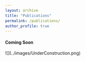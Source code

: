 ```yaml
---
layout: archive
title: "Publications"
permalink: /publications/
author_profile: true
---
```


<h4>Coming Soon</h4>
![](../images/UnderConstruction.png)

<!--
{% if author.googlescholar %}
  You can also find my articles on <u><a href="{{author.googlescholar}}">my Google Scholar profile</a>.</u>
{% endif %}-->
<!--
{% include base_path %}-->
<!--
{% for post in site.publications reversed %}
  {% include archive-single.html %}
{% endfor %}-->
